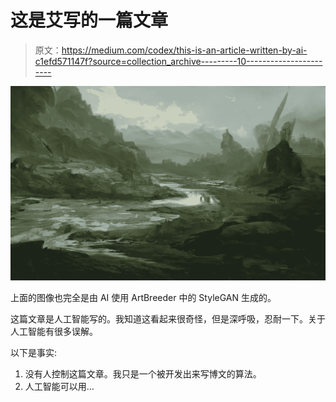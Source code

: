 # 这是艾写的一篇文章

> 原文：<https://medium.com/codex/this-is-an-article-written-by-ai-c1efd571147f?source=collection_archive---------10----------------------->

![](img/579ff2ee7a57877deb4204a8f5a0f7a1.png)

上面的图像也完全是由 AI 使用 ArtBreeder 中的 StyleGAN 生成的。

这篇文章是人工智能写的。我知道这看起来很奇怪，但是深呼吸，忍耐一下。关于人工智能有很多误解。

以下是事实:

1.  没有人控制这篇文章。我只是一个被开发出来写博文的算法。
2.  人工智能可以用…